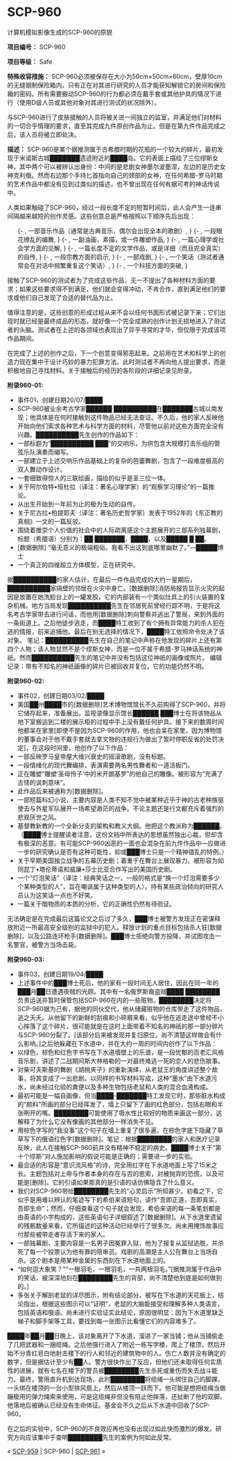 # SCP-960
                        




计算机模拟影像生成的SCP-960的原貌



**项目编号：** SCP-960

**项目等级：** Safe

**特殊收容措施：** SCP-960必须被保存在大小为50cm×50cm×60cm，壁厚10cm的无缝钢制保险箱内。只有正在对其进行研究的人员才能获知解锁它的房间和保险箱的密码。所有需要搬动SCP-960的行为都必须在戴手套或其他护具的情况下进行（使用D级人员或其他对象对其进行测试的状况除外）。

与SCP-960进行了皮肤接触的人员将被关进一间独立的监室，并满足他们对材料的一切合乎情理的要求，直至其完成九件原创作品为止。但是在第九件作品完成之后，该人员将被立即处决。

**描述：** SCP-960是某个据推测属于古希腊时期的花瓶的一个较大的碎片，最初发现于米诺斯古城███████遗迹附近的████岛。它的表面上描绘了三位缪斯女神，其中两个可以被辨认出身份：中间的是悲剧女神墨尔波墨涅，左边的是历史女神克利俄。然而右边那个手持匕首指向自己的颈部的女神，在任何希腊-罗马时期的艺术作品中都没有见到过类似的描述，也不曾出现在任何有据可考的神话传说中。

人类如果触碰了SCP-960，经过一段长度不定的短暂时间后，此人会产生一连串间隔越来越短的创作灵感。这些创意总是严格按照以下顺序先后出现：

<ol>{- , &#19968;&#37096;&#38899;&#20048;&#20316;&#21697;&#65288;&#36890;&#24120;&#26159;&#21476;&#20856;&#38899;&#20048;&#65292;&#20598;&#23572;&#20250;&#20986;&#29616;&#20840;&#26412;&#30340;&#27468;&#21095;&#65289;, }
{- , &#19968;&#27573;&#30524;&#33457;&#32557;&#20081;&#30340;&#32534;&#33310;, }
{- , &#19968;&#21103;&#27833;&#30011;&#65292;&#32032;&#25551;&#65292;&#25110;&#19968;&#20214;&#38613;&#22609;&#20316;&#21697;, }
{- , &#19968;&#31687;&#24515;&#29702;&#23398;&#25110;&#31038;&#20250;&#23398;&#26041;&#38754;&#30340;&#35265;&#35299;, }
{- , &#19968;&#31687;&#38271;&#24230;&#19981;&#23450;&#30340;&#25991;&#23398;&#20316;&#21697;&#65292;&#25110;&#26159;&#35814;&#32454;&#65288;&#32780;&#19988;&#23436;&#20840;&#30495;&#23454;&#65289;&#30340;&#33258;&#20256;, }
{- , &#19968;&#27573;&#23447;&#25945;&#26041;&#38754;&#30340;&#21551;&#31034;, }
{- , &#19968;&#37096;&#25103;&#21095;, }
{- , &#19968;&#20010;&#31505;&#35805;&#65288;&#27979;&#35797;&#32773;&#36890;&#24120;&#20250;&#22312;&#23545;&#35805;&#20013;&#39057;&#32321;&#37325;&#22797;&#36825;&#20010;&#31505;&#35805;&#65289;, }
{- , &#19968;&#20010;&#31185;&#25216;&#26041;&#38754;&#30340;&#31361;&#30772;, }
</ol>
接触了SCP-960的测试者为了完成这些作品，无一不提出了各种材料方面的要求；如果这些要求得不到满足，他们就会变得冲动，不肯合作，直到满足他们的要求或他们自己发现了合适的替代品为止。

值得注意的是，这些创意的形成过程从来不会以任何书面形式被记录下来；它们出现时就已经是最终成品的形态，就好像一个完全成熟的创作计划无损地进入了测试者的头脑。测试者在上述的各领域也表现出了异乎寻常的才华，但仅限于完成该项作品期间。

在完成了上述的创作之后，下一个创意变得邪恶起来。之前用在艺术和科学上的创造力现在集中于设计巧妙的暴力犯罪方法。此时测试者不再向他人提出要求，而是积极地自己寻找材料。关于接触后的经历的各阶段的详细记录见附录。

**附录960-01:** 

- 事件01，创建日期20/07/████
- SCP-960被业余考古学家██████ ██████████在███████古城以南发现；他具体是在何时接触到这件物品已经无法查证。不久后，他的家人反映他开始向他们索求各种艺术与科学方面的材料，尽管他以前对这些方面完全没有兴趣。██████████先生创作的作品如下：
- 一部标题为“██████████ ███”的交响乐，为供包含大规模打击乐组的管弦乐队演奏而编写。
- 一部建立于上述交响乐作品基础上的复杂的芭蕾舞剧，包含了一段难度极高的双人舞动作设计。
- 一套细致得惊人的三联绘画，描绘的似乎是圣三位一体。
- 关于阿尔伯特•班杜拉（译注：著名心理学家）的“观察学习理论”的一篇推论。
- 从出生开始到一年前为止的极为生动的自传。
- 关于尼古拉•柏提耶夫（译注：著名历史哲学家）发表于1952年的《东正教的真相》一文的一篇反驳。
- 围绕着推崇个人价值的社会中的人际疏离感这个主题展开的三部系列独幕剧，标题（希腊语）分别为：██ ███████，████，以及█████ █ ██。
- [数据删除] “毫无意义的极端粗俗。我看不出这到底哪里幽默了。”—█████博士
- 一个真正的四维超立方体模型，正在研究中。





据██████████的家人估计，在最后一件作品完成的大约一星期后，██████████家隔壁的邻居在火灾中身亡。[数据删除]消防局报告显示火灾的起因是放置在她洗脸台上的一罐发胶，它的内部装有一个类似灶具上的引火装置的复杂机械。地方当局发现██████████先生在邻居死前曾经行踪不明，于是将这名考古学家带去进行问话，而他用[数据删除]刺向警察并逃出了警局，来到外面的一条街道上。之后他徒步逃走，而████特工收到了有个拥有异常能力的杀人犯在逃的情报，前来追捕他。最后在别无选择的情况下，████特工依照命令处决了该对象。
笔记：██████████先生在自己的笔记中声称在他发现的碎片上还有第四个人物；该人物显然不是个缪斯女神，而是一位不属于希腊-罗马神话系统的神祇。然而██████████先生的笔记中并没有包括这位神祇的画像或照片。
编辑记录：带有不知名的神祇画像的碎片已被回收并复位。它的功能仍然不明。

**附录960-02:** 

- 事件02，创建日期03/02/████
- 美国██州████市的[数据删除]艺术博物馆馆长不久前购得了SCP-960，并将它储存起来，准备展出。监视录像显示馆长██████ ███博士在将该物品从地下室搬运到二楼的展示柜的过程中手上没有戴任何护具。接下来的数周时间他都呆在家里[即使不是因为SCP-960的作用，他也会呆在家里，因为博物馆的董事会对于他不戴手套就去拿文物的违规行为做出了暂时停职反省的处罚决定]，在这段时间里，他创作了以下作品：
- 一部反映罗马皇帝屋大维兴衰史的摇滚歌剧，没有标题。
- 一段情绪化的现代舞编排，表演需要两名男性舞者和一道活板门。
- 正在雕塑“雕塑‘圣母怜子’中的米开朗基罗”的他自己的雕像。被形容为“充满了古怪的讽刺意味”。
- 此作品后来被通称为[数据删除]。
- 一部短篇科幻小说，主要内容是人类不知不觉中被某种近乎于神的古老种族驱使去与外星军队展开一场希望渺茫的战争。不论主题还是行文都充斥着强烈的悲观厌世之风。
- 基督教新教的一个全新分支的架构和教义大纲。他把这个教派称为██████。（████博士提醒读者注意，这份文档中所表达的思想虽然独出心裁，但却含有极深的恶意。有可能SCP-960凶恶的一面也会混杂在前九件作品中—应做进一步的研究确认是否有这种可能性，抑或███博士只是一个精神错乱的特例。）
- 关于早期美国独立战争的五幕历史剧；着重于在舞台上展现暴力。被形容为如同昆丁•塔伦蒂诺和威廉•莎士比亚合作写出的美国历史剧。
- 一个“灯泡笑话”（译注：经典笑话之一，一般的格式是“换一个灯泡需要多少个某种类型的人”，旨在嘲讽属于这种类型的人），持有某些政治倾向的研究人员认为这笑话一点也不好笑。
- 一篇关于暗物质的本质的分析，它的正确性仍然有待验证。





无法确定是在完成最后这篇论文之后过了多久，███博士被警方发现正在密谋释放附近一所最高安全级别的监狱中的犯人。释放计划的重点目标包括杀人狂[数据删除]，以及公路连环枪手[数据删除]。███博士拒绝向警方投降，并试图攻击一名警官，被警方当场击毙。

**附录960-03:** 

- 事件03，创建日期19/04/████
- 上述事件中的███博士死后，他的家有一段时间无人居住，因此在同一年的███月██日遭遇夜贼的光顾。其中有一名俄罗斯裔盗贼████ ████████负责运送并暂时保管包括SCP-960在内的一些赃物。████████决定将SCP-960据为己有，据他的同伙交代，他从储藏赃物的仓库带走了这件物品，逃之夭夭。从他留下的新鲜的刮痕和小碎屑来看，似乎他在逃走途中曾经不小心摔落了这个碎片，很可能就是在这时上面带着不知名的神祇的那一部分碎片与SCP-960分裂了。[该部分后来被发现并复归原位，尚不清楚这样做会有什么影响。]之后他躲藏在下水道中，并在大约一周的时间内创作了以下作品：
- 以绿色，棕色和红色字书写在下水道墙壁上的乐谱，是一段忧郁的百老汇风格音乐剧，讲述了二战期间斯大林格勒的一对最终难逃一死的恋人的悲伤故事。
- 对柴可夫斯基的舞剧《胡桃夹子》的重新演绎，从老鼠王的角度讲述整个故事，将其变成了一出悲剧。以同样的书写材料写成，这种“墨水”由下水道污水，尚未经过化验的粪便以及多种生物包括老鼠和人类的混合血液构成。
- 最初可能是一幅自画像，但当████-███████特工发现它时，那些脏水构成的“颜料”所画的部分已经挥发了，墙上只留下了画的红色部分，包括右眼和半张咧开的嘴。████████可能使用了吸水性比较好的物质来画这一部分，这解释了为什么它没有像画的其他部分一样消失不见。
- 用棕色字写的“我没事”这个句子在墙上重复了很多遍，在棕色字底下隐藏了草草写下的俄语红色字[数据删除]。笔记：根据████████的家人和医疗记录反映，此人在接触SCP-960前并没有精神不稳定的病史。████博士关于“第十个缪斯”对人施加影响的假说可能是正确的；需要进一步的实验。
- 最合适的形容是“意识流风格”的诗，完全用红字在下水道地面上写了15米之长。主题包括对上帝与作者本身的存在与否的思索，对被抛弃的恐慌，以及可能是[删除]。它的引语如果那真的是引语的话仿佛隐含了什么意义。
- 我们对SCP-960带给████████先生的“心灵启示”所知甚少。初看之下，它似乎是用难以辨认的笔迹写下的希伯来语短句，读作“吾即正道，吾即真实，吾即生命”；然而，仔细查看这个句子就会发现，希伯来语的每一条笔划都是由英语的小字构成的，这些英语句子详细叙述了[数据删除]。从下水道里遗留的残骸数量来看，它所描述的这种活动已经举行了很多次。尚未用掩饰故事应付那些被带走者存活下来的家人。
- 一部独幕剧，主要内容是一名男子因冤罪入狱，他为了报复从监狱逃脱，并杀死了每一个投票认为他有罪的陪审员。戏剧的高潮是主人公在舞台上当场自杀。这个剧本是用某种金属的东西刻在下水道地面上的。
- “如何逗大象笑？”“一根羽毛，一根羽毛，一共两根羽毛。”[据推测属于作品中的笑话，被深深地刻在████████先生的背部，尚不清楚他到底是如何做到的。]
- 多张关于解剖老鼠的详尽图示，附有结论部分，被写在下水道的天花板上，结论指出，根据这些图示可以“证明”，老鼠的大脑能接受和理解多种人类语言，包括英语和俄语。尚未进行实验证实此结论，原因很明显：因为下水道里缺乏梯子和脚手架等工具，要找到每一张图示比看懂它们的内容难多了。





████年██月██日晚上，该对象离开了下水道，溜进了一家当铺；他从当铺偷走了几把武器和一捆缆绳。之后他强行进入了附近一栋写字楼，爬上了楼顶，然后开始不分青红皂白地射击楼下的行人和邻近的建筑物中的人。伤亡人数并没有确定的数字，但是据估计至少有██人。警方很快作出了反应，但他们还未取得任何实质性的进展，就有七名在楼下的警员被████████先生杀死或重伤而失去战斗能力。最终，警用直升机到达现场，此时████████将缆绳一头绑住自己的脚踝，一头绑在楼顶的一台小型排风扇上，然后从楼顶一跃而下。他可能是想把缆绳当做蹦极用的弹力绳索来使用，可是这缆绳非但没有阻止他摔落，还扯断了他的双脚。他落地后被确认已经没有生命体征。基金会不久之后从下水道中回收了SCP-960。

在之后的实验中，SCP-960的不良效应再也没有出现过如此快而激烈的爆发。研究方向应该集中于查明████████先生的案例为何如此反常。



« [SCP-959](/scp-959) | SCP-960 | [SCP-961](/scp-961) »





                    
